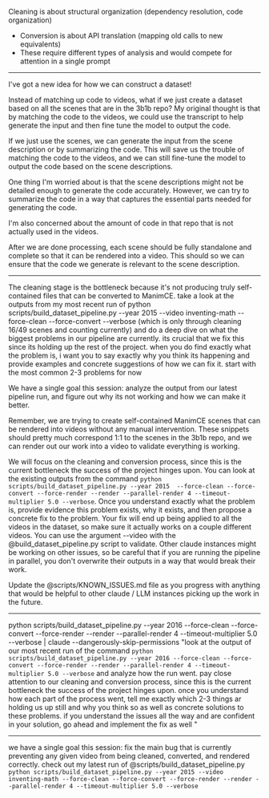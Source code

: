  Cleaning is about structural organization (dependency resolution, code organization)
  - Conversion is about API translation (mapping old calls to new equivalents)
  - These require different types of analysis and would compete for attention in a single prompt


----
I've got a new idea for how we can construct a dataset!

Instead of matching up code to videos, what if we just create a dataset based on all the scenes that are in the 3b1b repo? My original thought is that by matching the code to the videos, we could use the transcript to help generate the input and then fine tune the model to output the code. 

If we just use the scenes, we can generate the input from the scene description or by summarizing the code. This will save us the trouble of matching the code to the videos, and we can still fine-tune the model to output the code based on the scene descriptions.

One thing I'm worried about is that the scene descriptions might not be detailed enough to generate the code accurately. However, we can try to summarize the code in a way that captures the essential parts needed for generating the code.

I'm also concerned about the amount of code in that repo that is not actually used in the videos. 

After we are done processing, each scene should be fully standalone and complete so that it can be rendered into a video. This should  so we can ensure that the code we generate is relevant to the scene description.

---
The cleaning stage is the bottleneck because it's not producing truly self-contained files that can be converted to ManimCE. take a look at the outputs from my most recent run of python scripts/build_dataset_pipeline.py --year 2015 --video inventing-math --force-clean --force-convert  --verbose (which is only through cleaning 16/49 scenes and counting currently) and do a deep dive on what  the biggest problems in our pipeline are currently. its crucial that we fix this since its holding up the rest of the project. when you do find exactly what the problem is, i want you to say exactly why you think its happening and provide examples and concrete suggestions of how we can fix it. start with the most common 2-3 problems for now  


We have a single goal this session: analyze the output from our latest pipeline run, and figure out why its not working and how we can make it better. 

Remember, we are trying to create self-contained ManimCE scenes that can be rendered into videos without any manual intervention. These snippets should pretty much correspond 1:1 to the scenes in the 3b1b repo, and we can render out our work into a video to validate everything is working.


We will focus on the cleaning and conversion process, since this is the current bottleneck the success of the project hinges upon. You can look at the existing outputs from the command `python scripts/build_dataset_pipeline.py --year 2015  --force-clean --force-convert --force-render --render --parallel-render 4 --timeout-multiplier 5.0 --verbose`. Once you understand exactly what the problem is, provide evidence this problem exists, why it exists, and then propose a concrete fix to the problem. Your fix will end up being applied to all the videos in the dataset, so make sure it actually works on a couple different videos. You can use the argument --video with the @build_dataset_pipeline.py script to validate. Other claude instances might be working on other issues, so be careful that if you are running the pipeline in parallel, you don't overwrite their outputs in a way that would break their work.

Update the @scripts/KNOWN_ISSUES.md file as you progress with anything that would be helpful to other claude / LLM instances picking up the work in the future. 

----

python scripts/build_dataset_pipeline.py --year 2016 --force-clean --force-convert --force-render --render --parallel-render 4 --timeout-multiplier 5.0 --verbose | claude --dangerously-skip-permissions "look at the output of our most recent run of the command `python scripts/build_dataset_pipeline.py --year 2016 --force-clean --force-convert --force-render --render --parallel-render 4 --timeout-multiplier 5.0 --verbose` and analyze how the run went. pay close attention to our cleaning and conversion process, since this is the current bottleneck the success of the project hinges upon. once you understand how each part of the process went, tell me exactly which 2-3 things ar holding us up still and why you think so as well as concrete solutions to these problems. if you understand the issues all the way and are confident in your solution, go ahead and implement the fix as well "

----
we have a single goal this session: fix the main bug that is currently preventing any given video from being cleaned, converted, and rendered correctly. check out my latest run of @scripts/build_dataset_pipeline.py `python scripts/build_dataset_pipeline.py --year 2015 --video inventing-math --force-clean --force-convert --force-render --render --parallel-render 4 --timeout-multiplier 5.0 --verbose`
